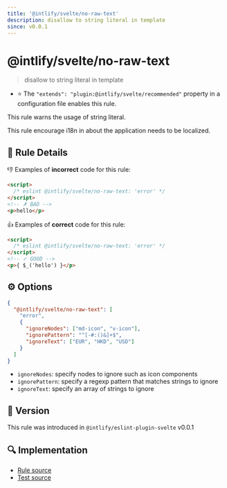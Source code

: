 ```yaml
---
title: '@intlify/svelte/no-raw-text'
description: disallow to string literal in template
since: v0.0.1
---
```


# @intlify/svelte/no-raw-text

> disallow to string literal in template

- :star: The `"extends": "plugin:@intlify/svelte/recommended"` property in a configuration file enables this rule.

This rule warns the usage of string literal.

This rule encourage i18n in about the application needs to be localized.

## :book: Rule Details

:-1: Examples of **incorrect** code for this rule:

<eslint-code-block>

<!-- eslint-skip -->

```html
<script>
  /* eslint @intlify/svelte/no-raw-text: 'error' */
</script>
<!-- ✗ BAD -->
<p>hello</p>
```

</eslint-code-block>

:+1: Examples of **correct** code for this rule:

<eslint-code-block>

<!-- eslint-skip -->

```html
<script>
  /* eslint @intlify/svelte/no-raw-text: 'error' */
</script>
<!-- ✓ GOOD -->
<p>{ $_('hello') }</p>
```

</eslint-code-block>

## :gear: Options

```json
{
  "@intlify/svelte/no-raw-text": [
    "error",
    {
      "ignoreNodes": ["md-icon", "v-icon"],
      "ignorePattern": "^[-#:()&]+$",
      "ignoreText": ["EUR", "HKD", "USD"]
    }
  ]
}
```

- `ignoreNodes`: specify nodes to ignore such as icon components
- `ignorePattern`: specify a regexp pattern that matches strings to ignore
- `ignoreText`: specify an array of strings to ignore

## :rocket: Version

This rule was introduced in `@intlify/eslint-plugin-svelte` v0.0.1

## :mag: Implementation

- [Rule source](https://github.com/intlify/eslint-plugin-svelte/blob/main/lib/rules/no-raw-text.ts)
- [Test source](https://github.com/intlify/eslint-plugin-svelte/tree/main/tests/lib/rules/no-raw-text.ts)
